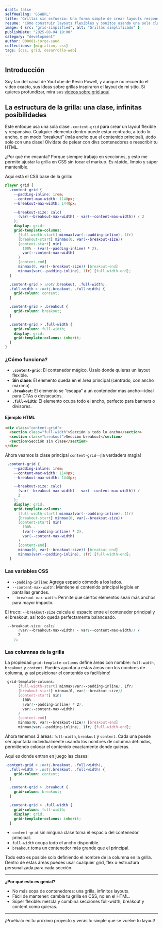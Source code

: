 ```yaml
---
draft: false
selfHealing: 'GSWBRL'
title: "Grillas sin esfuerzo: Una forma simple de crear layouts responsivos (inspirado en Kevin Powell)"
resume: "Cómo construir layouts flexibles y bonitos usando una sola clase utilitaria de CSS grid—sin frameworks."
image: { src: "grid-simplified", alt: "Grillas simplificado" }
publishDate: "2025-08-04 18:00"
category: "development"
author: 000001-jorge-saud
collections: [migration, css]
tags: [css, grid, desarrollo-web]
---
```


## Introducción

Soy fan del canal de YouTube de Kevin Powell, y aunque no recuerdo el video exacto, sus ideas sobre grillas inspiraron el layout de mi sitio. Si quieres profundizar, mira sus [videos sobre grid aquí](https://www.youtube.com/@KevinPowell/search?query=grid).

## La estructura de la grilla: una clase, infinitas posibilidades

Este enfoque usa una sola clase `.content-grid` para crear un layout flexible y responsivo. Cualquier elemento dentro puede estar centrado, a todo lo ancho, o en modo “breakout” (más ancho que el contenido principal), ¡todo solo con una clase! Olvídate de pelear con divs contenedores o reescribir tu HTML.

¿Por qué me encanta? Porque siempre trabajo en secciones, y esto me permite ajustar la grilla en CSS sin tocar el markup. Es rápido, limpio y súper mantenible.

Aquí está el CSS base de la grilla:

```css
@layer grid {
  .content-grid {
    --padding-inline: 1rem;
    --content-max-width: 1140px;
    --breakout-max-width: 1440px;

    --breakout-size: calc(
      (var(--breakout-max-width) - var(--content-max-width)) / 2
    );
    display: grid;
    grid-template-columns:
      [full-width-start] minmax(var(--padding-inline), 1fr)
      [breakout-start] minmax(0, var(--breakout-size))
      [content-start] min(
        100% - (var(--padding-inline) * 2),
        var(--content-max-width)
      )
      [content-end]
      minmax(0, var(--breakout-size)) [breakout-end]
      minmax(var(--padding-inline), 1fr) [full-width-end];
  }

  .content-grid > :not(.breakout, .full-width),
  .full-width > :not(.breakout, .full-width) {
    grid-column: content;
  }

  .content-grid > .breakout {
    grid-column: breakout;
  }

  .content-grid > .full-width {
    grid-column: full-width;
    display: grid;
    grid-template-columns: inherit;
  }
}
```

### ¿Cómo funciona?

- **`.content-grid`**: El contenedor mágico. Úsalo donde quieras un layout flexible.
- **Sin clase**: El elemento queda en el área principal (centrado, con ancho máximo).
- **`.breakout`**: El elemento se “escapa” a un contenedor más ancho—ideal para CTAs o destacados.
- **`.full-width`**: El elemento ocupa todo el ancho, perfecto para banners o divisores.

#### Ejemplo HTML

```html
<div class="content-grid">
  <section class="full-width">Sección a todo lo ancho</section>
  <section class="breakout">Sección breakout</section>
  <section>Sección sin clase</section>
</div>
```

Ahora veamos la clase principal `content-grid`—¡la verdadera magia!

```css
 .content-grid {
    --padding-inline: 1rem;
    --content-max-width: 1140px;
    --breakout-max-width: 1440px;

    --breakout-size: calc(
      (var(--breakout-max-width) - var(--content-max-width)) /
      2
    );
    display: grid;
    grid-template-columns:
      [full-width-start] minmax(var(--padding-inline), 1fr)
      [breakout-start] minmax(0, var(--breakout-size))
      [content-start] min(
        100% -
        (var(--padding-inline) * 2),
        var(--content-max-width)
      )
      [content-end]
      minmax(0, var(--breakout-size)) [breakout-end]
      minmax(var(--padding-inline), 1fr) [full-width-end];
  }
```

### Las variables CSS

- `--padding-inline`: Agrega espacio cómodo a los lados.
- `--content-max-width`: Mantiene el contenido principal legible en pantallas grandes.
- `--breakout-max-width`: Permite que ciertos elementos sean más anchos para mayor impacto.

El truco: `--breakout-size` calcula el espacio entre el contenedor principal y el breakout, así todo queda perfectamente balanceado.

```css
 --breakout-size: calc(
      (var(--breakout-max-width) - var(--content-max-width)) /
      2
    );
```

### Las columnas de la grilla

La propiedad `grid-template-columns` define áreas con nombre: `full-width`, `breakout` y `content`. Puedes apuntar a estas áreas con los nombres de columna, ¡y así posicionar el contenido es facilísimo!

```css
 grid-template-columns:
      [full-width-start] minmax(var(--padding-inline), 1fr)
      [breakout-start] minmax(0, var(--breakout-size))
      [content-start] min(
        100% -
        (var(--padding-inline) * 2),
        var(--content-max-width)
      )
      [content-end]
      minmax(0, var(--breakout-size)) [breakout-end]
      minmax(var(--padding-inline), 1fr) [full-width-end];
```

Ahora tenemos 3 áreas: `full-width`, `breakout` y `content`. Cada una puede ser apuntada individualmente usando los nombres de columna definidos, permitiendo colocar el contenido exactamente donde quieras.

Aquí es donde entran en juego las clases:

```css
.content-grid > :not(.breakout, .full-width),
  .full-width > :not(.breakout, .full-width) {
    grid-column: content;
  }

  .content-grid > .breakout {
    grid-column: breakout;
  }

  .content-grid > .full-width {
    grid-column: full-width;
    display: grid;
    grid-template-columns: inherit;
  }
```

- `content-grid` sin ninguna clase toma el espacio del contenedor principal.
- `full-width` ocupa todo el ancho disponible.
- `breakout` toma un contenedor más grande que el principal.

Todo esto es posible solo definiendo el nombre de la columna en la grilla. Dentro de estas áreas puedes usar cualquier grid, flex o estructura personalizada para cada sección.

---

**¿Por qué esto es genial?**

- No más sopa de contenedores: una grilla, infinitos layouts.
- Fácil de mantener: cambia tu grilla en CSS, no en el HTML.
- Súper flexible: mezcla y combina secciones full-width, breakout y content como quieras.

---

¡Pruébalo en tu próximo proyecto y verás lo simple que se vuelve tu layout!
